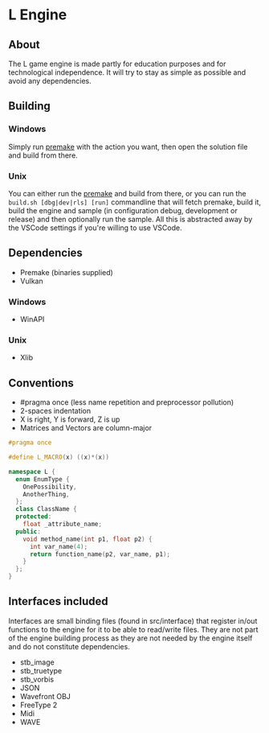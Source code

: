 # L Engine

## About
The L game engine is made partly for education purposes and for technological independence.
It will try to stay as simple as possible and avoid any dependencies.

## Building

### Windows
Simply run [premake](https://github.com/premake/premake-core/wiki/Using-Premake) with the action you want,
then open the solution file and build from there.

### Unix
You can either run the [premake](https://github.com/premake/premake-core/wiki/Using-Premake) and build from there, or you can run the `build.sh [dbg|dev|rls] [run]` commandline that will fetch premake, build it, build the engine and sample (in configuration debug, development or release) and then optionally run the sample. All this is abstracted away by the VSCode settings if you're willing to use VSCode.

## Dependencies
- Premake (binaries supplied)
- Vulkan

### Windows
- WinAPI

### Unix
- Xlib

## Conventions
- #pragma once (less name repetition and preprocessor pollution)
- 2-spaces indentation
- X is right, Y is forward, Z is up
- Matrices and Vectors are column-major
``` C++
#pragma once

#define L_MACRO(x) ((x)*(x))

namespace L {
  enum EnumType {
    OnePossibility,
    AnotherThing,
  };
  class ClassName {
  protected:
    float _attribute_name;
  public:
    void method_name(int p1, float p2) {
      int var_name(4);
      return function_name(p2, var_name, p1);
    }
  };
}
```

## Interfaces included
Interfaces are small binding files (found in src/interface) that register in/out functions to the engine for it to be able to read/write files.
They are not part of the engine building process as they are not needed by the engine itself and do not constitute dependencies.
- stb_image
- stb_truetype
- stb_vorbis
- JSON
- Wavefront OBJ
- FreeType 2
- Midi
- WAVE
